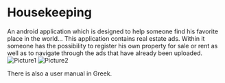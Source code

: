 # Housekeeping
An android application which is designed to help someone find his favorite place in the world... This application contains real estate ads. Within it someone has the possibility to register his own property for sale or rent as well as to navigate through the ads that have already been uploaded.
![Picture1](https://github.com/user-attachments/assets/aaf94018-d995-4a1e-9268-185b903e3b36)
![Picture2](https://github.com/user-attachments/assets/daf9a7c5-faf0-4d69-adde-8d81f76834e3)

There is also a user manual in Greek.
